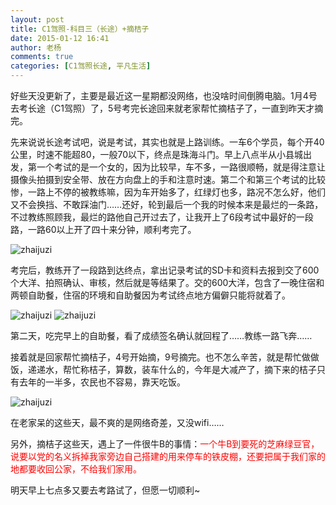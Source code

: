 ```yaml
---
layout: post
title: C1驾照-科目三（长途）+摘桔子
date: 2015-01-12 16:41
author: 老杨
comments: true
categories: [C1驾照长途, 平凡生活]
---
```

好些天没更新了，主要是最近这一星期都没网络，也没啥时间倒腾电脑。1月4号去考长途（C1驾照）了，5号考完长途回来就老家帮忙摘桔子了，一直到昨天才摘完。
<!--more-->
先来说说长途考试吧，说是考试，其实也就是上路训练。一车6个学员，每个开40公里，时速不能超80，一般70以下，终点是珠海斗门。早上八点半从小县城出发，第一个考试的是一个女的，因为比较早，车不多，一路很顺畅，就是得注意让摄像头拍摄到安全带、放在方向盘上的手和注意时速。第二个和第三个考试的比较惨，一路上不停的被教练嘛，因为车开始多了，红绿灯也多，路况不怎么好，他们又不会换挡、不敢踩油门……还好，轮到最后一个我的时候本来是最烂的一条路，不过教练照顾我，最烂的路他自己开过去了，让我开上了6段考试中最好的一段路，一路60以上开了四十来分钟，顺利考完了。

<img src="//cyhour.com/wp-content/uploads/2015/01/zhaijuzi-kaoshizhong.jpg" alt=" zhaijuzi " />

考完后，教练开了一段路到达终点，拿出记录考试的SD卡和资料去报到交了600个大洋、拍照确认、审核，然后就是等结果了。交的600大洋，包含了一晚住宿和两顿自助餐，住宿的环境和自助餐因为考试终点地方偏僻只能将就着了。

<img src="//cyhour.com/wp-content/uploads/2015/01/zhaijuzi-baodao.jpg" alt=" zhaijuzi " />

<img src="//cyhour.com/wp-content/uploads/2015/01/zhaijuzi-shenhe.jpg" alt=" zhaijuzi " />

第二天，吃完早上的自助餐，看了成绩签名确认就回程了……教练一路飞奔……

接着就是回家帮忙摘桔子，4号开始摘，9号摘完。也不怎么辛苦，就是帮忙做做饭，递递水，帮忙称桔子，算数，装车什么的，今年是大减产了，摘下来的桔子只有去年的一半多，农民也不容易，靠天吃饭。

<img src="//cyhour.com/wp-content/uploads/2015/01/zhaijuzi-xuanjuzi.jpg" alt=" zhaijuzi " />

在老家呆的这些天，最不爽的是网络奇差，又没wifi……

另外，摘桔子这些天，遇上了一件很牛B的事情：<span style = "color:red;">一个牛B到要死的芝麻绿豆官，说要以党的名义拆掉我家旁边自己搭建的用来停车的铁皮棚，还要把属于我们家的地都要收回公家，不给我们家用。</span>

明天早上七点多又要去考路试了，但愿一切顺利~
